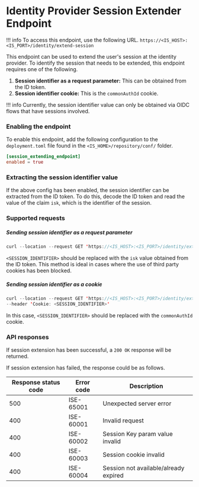# Identity Provider Session Extender Endpoint

!!! info
    To access this endpoint, use the following URL.
    ```
    https://<IS_HOST>:<IS_PORT>/identity/extend-session
    ```

This endpoint can be used to extend the user's session at the identity provider. To identify the session that
 needs to be extended, this endpoint requires one of the following.

1. **Session identifier as a request parameter:** This can be obtained from the ID token.
2. **Session identifier cookie:** This is the `commonAuthId` cookie.

!!! info
    Currently, the session identifier value can only be obtained via OIDC flows that have sessions involved.
        
### Enabling the endpoint

To enable this endpoint, add the following configuration to the `deployment.toml` file found in the `<IS_HOME>/repository/conf/` folder.

``` toml
[session_extending_endpoint]
enabled = true
```
        
### Extracting the session identifier value

If the above config has been enabled, the session identifier can be extracted from the ID token. 
To do this, decode the ID token and read the value of the claim `isk`, which is the identifier of the session.
 
### Supported requests

##### Sending session identifier as a request parameter

```java
curl --location --request GET 'https://<IS_HOST>:<IS_PORT>/identity/extend-session?idpSessionKey=<SESSION_IDENTIFIER>'
```

`<SESSION_IDENTIFIER>` should be replaced with the `isk` value obtained from the ID token. This method is ideal
 in cases where the use of third party cookies has been blocked.

##### Sending session identifier as a cookie

```java
curl --location --request GET 'https://<IS_HOST>:<IS_PORT>/identity/extend-session' \
--header 'Cookie: <SESSION_IDENTIFIER>'
```

In this case, `<SESSION_IDENTIFIER>` should be replaced with the `commonAuthId` cookie.

### API responses

If session extension has been successful, a `200 OK` response will be returned.

If session extension has failed, the response could be as follows.

| Response status code  |  Error code  | Description                                      |
|-----------------------|--------------|--------------------------------------------------|
| 500                   | ISE-65001    | Unexpected server error                          |
| 400                   | ISE-60001    | Invalid request                                  |                                                                                                                
| 400                   | ISE-60002    | Session Key param value invalid                  |
| 400                   | ISE-60003    | Session cookie invalid                           |
| 400                   | ISE-60004    | Session not available/already expired            |
